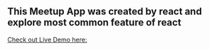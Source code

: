 ## This Meetup App was created by react and explore most common feature of react

[Check out Live Demo here:]()
